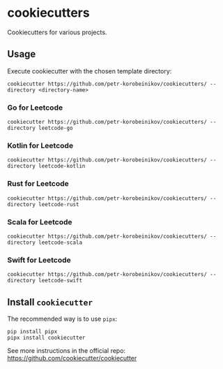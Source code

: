 # cookiecutters

Cookiecutters for various projects.

## Usage

Execute cookiecutter with the chosen template directory:

```shell
cookiecutter https://github.com/petr-korobeinikov/cookiecutters/ --directory <directory-name>
```

### Go for Leetcode

```shell
cookiecutter https://github.com/petr-korobeinikov/cookiecutters/ --directory leetcode-go
```

### Kotlin for Leetcode

```shell
cookiecutter https://github.com/petr-korobeinikov/cookiecutters/ --directory leetcode-kotlin
```

### Rust for Leetcode

```shell
cookiecutter https://github.com/petr-korobeinikov/cookiecutters/ --directory leetcode-rust
```

### Scala for Leetcode

```shell
cookiecutter https://github.com/petr-korobeinikov/cookiecutters/ --directory leetcode-scala
```

### Swift for Leetcode

```shell
cookiecutter https://github.com/petr-korobeinikov/cookiecutters/ --directory leetcode-swift
```

## Install `cookiecutter`

The recommended way is to use `pipx`:

```shell
pip install pipx
pipx install cookiecutter
```

See more instructions in the official repo: https://github.com/cookiecutter/cookiecutter
